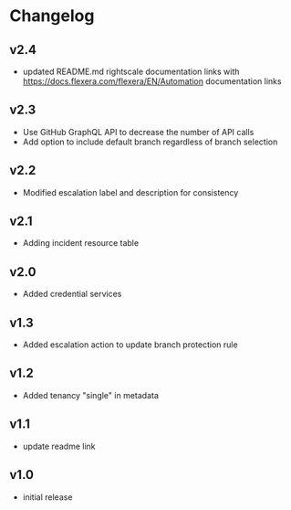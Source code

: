 # Changelog

## v2.4

- updated README.md rightscale documentation links with https://docs.flexera.com/flexera/EN/Automation documentation links

## v2.3

- Use GitHub GraphQL API to decrease the number of API calls
- Add option to include default branch regardless of branch selection

## v2.2

- Modified escalation label and description for consistency

## v2.1

- Adding incident resource table

## v2.0

- Added credential services

## v1.3

- Added escalation action to update branch protection rule

## v1.2

- Added tenancy "single" in metadata

## v1.1

- update readme link

## v1.0

- initial release
